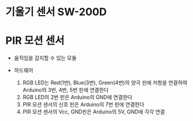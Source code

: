 # 기울기 센서 SW-200D
# PIR 모션 센서
- 움직임을 감지할 수 있는 모듈

- 하드웨어
	1. RGB LED는 Red(1번), Blue(3번), Green(4번)의 양극 핀에 저항을 연결하여 Arduino의 3번, 4번, 5번 핀에 연결한다
	2. RGB LED의 2번 핀은 Arduino의 GND에 연결한다
	3. PIR 모션 센서의 신호 핀은 Arduino의 7번 핀에 연결한다
	4. PIR 모션 센서의 Vcc, GND핀은 Arduino의 5V, GND에 각각 연결
	

